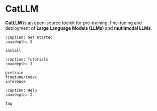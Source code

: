 # CatLLM

**CatLLM** is an open-source toolkit for pre-training, fine-tuning and deployment of **Large Language Models (LLMs)** and **mutlimodal LLMs**.

```{toctree}
:caption: Get started
:maxdepth: 2

install
```

```{toctree}
:caption: Tutorials
:maxdepth: 2

pretrain
finetune/index
inference
```

```{toctree}
:caption: Help
:maxdepth: 2

faq
```